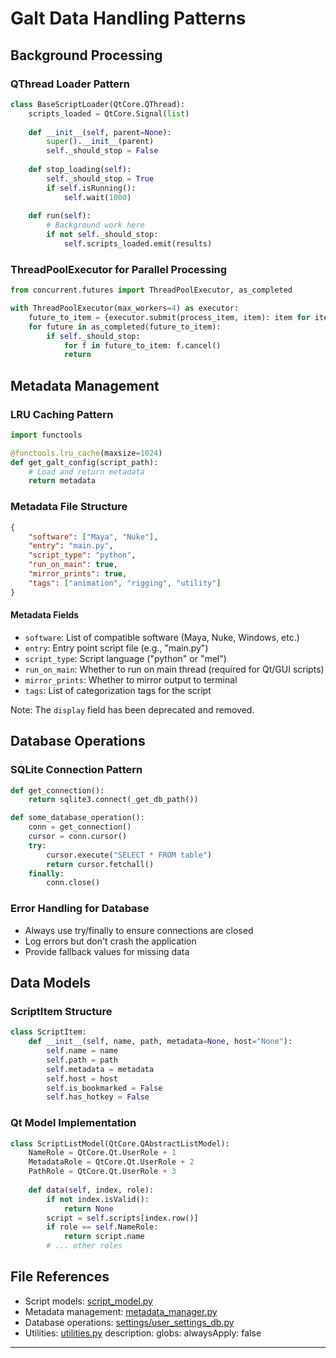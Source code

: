 # Galt Data Handling Patterns

## Background Processing

### QThread Loader Pattern
```python
class BaseScriptLoader(QtCore.QThread):
    scripts_loaded = QtCore.Signal(list)
    
    def __init__(self, parent=None):
        super().__init__(parent)
        self._should_stop = False
    
    def stop_loading(self):
        self._should_stop = True
        if self.isRunning():
            self.wait(1000)
    
    def run(self):
        # Background work here
        if not self._should_stop:
            self.scripts_loaded.emit(results)
```

### ThreadPoolExecutor for Parallel Processing
```python
from concurrent.futures import ThreadPoolExecutor, as_completed

with ThreadPoolExecutor(max_workers=4) as executor:
    future_to_item = {executor.submit(process_item, item): item for item in items}
    for future in as_completed(future_to_item):
        if self._should_stop:
            for f in future_to_item: f.cancel()
            return
```

## Metadata Management

### LRU Caching Pattern
```python
import functools

@functools.lru_cache(maxsize=1024)
def get_galt_config(script_path):
    # Load and return metadata
    return metadata
```

### Metadata File Structure
```json
{
    "software": ["Maya", "Nuke"],
    "entry": "main.py",
    "script_type": "python",
    "run_on_main": true,
    "mirror_prints": true,
    "tags": ["animation", "rigging", "utility"]
}
```

#### Metadata Fields
- `software`: List of compatible software (Maya, Nuke, Windows, etc.)
- `entry`: Entry point script file (e.g., "main.py")
- `script_type`: Script language ("python" or "mel")
- `run_on_main`: Whether to run on main thread (required for Qt/GUI scripts)
- `mirror_prints`: Whether to mirror output to terminal
- `tags`: List of categorization tags for the script

Note: The `display` field has been deprecated and removed.

## Database Operations

### SQLite Connection Pattern
```python
def get_connection():
    return sqlite3.connect(_get_db_path())

def some_database_operation():
    conn = get_connection()
    cursor = conn.cursor()
    try:
        cursor.execute("SELECT * FROM table")
        return cursor.fetchall()
    finally:
        conn.close()
```

### Error Handling for Database
- Always use try/finally to ensure connections are closed
- Log errors but don't crash the application
- Provide fallback values for missing data

## Data Models

### ScriptItem Structure
```python
class ScriptItem:
    def __init__(self, name, path, metadata=None, host="None"):
        self.name = name
        self.path = path
        self.metadata = metadata
        self.host = host
        self.is_bookmarked = False
        self.has_hotkey = False
```

### Qt Model Implementation
```python
class ScriptListModel(QtCore.QAbstractListModel):
    NameRole = QtCore.Qt.UserRole + 1
    MetadataRole = QtCore.Qt.UserRole + 2
    PathRole = QtCore.Qt.UserRole + 3
    
    def data(self, index, role):
        if not index.isValid():
            return None
        script = self.scripts[index.row()]
        if role == self.NameRole:
            return script.name
        # ... other roles
```

## File References
- Script models: [script_model.py](md:script_model.py)
- Metadata management: [metadata_manager.py](md:metadata_manager.py)
- Database operations: [settings/user_settings_db.py](md:settings/user_settings_db.py)
- Utilities: [utilities.py](md:utilities.py)
description:
globs:
alwaysApply: false
---
